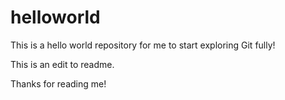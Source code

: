 # helloworld
This is a hello world repository for me to start exploring Git fully!

This is an edit to readme.

Thanks for reading me!
